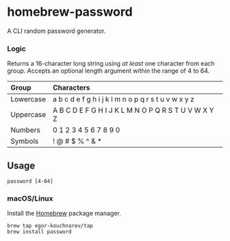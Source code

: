 # homebrew-password

A CLI random password generator.

### Logic

Returns a 16-character long string using _at least_ one character from each group. Accepts an optional length argument within the range of 4 to 64.

| Group | Characters |
| :--- | :--- |
| Lowercase | a b c d e f g h i j k l m n o p q r s t u v w x y z |
| Uppercase | A B C D E F G H I J K L M N O P Q R S T U V W X Y Z |
| Numbers | 0 1 2 3 4 5 6 7 8 9 0 |
| Symbols | ! @ # $ % ^ & * |

## Usage

```
password [4-64]
```

### macOS/Linux

Install the [Homebrew](https://brew.sh) package manager.

```
brew tap egor-kouchnarev/tap
brew install password
```
